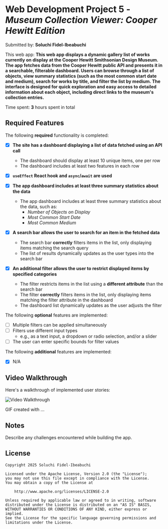 # Web Development Project 5 - *Museum Collection Viewer: Cooper Hewitt Edition*

Submitted by: **Soluchi Fidel-Ibeabuchi**

This web app: **This web app displays a dynamic gallery list of works currently on display at the Cooper Hewitt Smithsonian Design Museum. The app fetches data from the Cooper Hewitt public API and presents it in a searchable, filterable dashboard. Users can browse through a list of objects, view summary statistics (such as the most common start date and medium), search for works by title, and filter the list by medium. The interface is designed for quick exploration and easy access to detailed information about each object, including direct links to the museum's collection entries.**

Time spent: **3** hours spent in total

<!--
## Project Overview

**CH Gallery List** is a responsive web application that provides an interactive dashboard for exploring works currently on display at the Cooper Hewitt Smithsonian Design Museum. Leveraging the Cooper Hewitt public API, the app fetches and displays a dynamic list of gallery objects, allowing users to easily browse, search, and filter through the museum’s collection.

Key features include:
- **Live Data Fetching:** Retrieves up-to-date information about objects on display directly from the museum’s API.
- **Search Functionality:** Users can search for works by title, with results updating in real time as they type.
- **Category Filtering:** A dropdown filter enables users to restrict the displayed list by medium, making it easy to focus on specific types of works.
- **Summary Statistics:** The dashboard highlights key statistics, such as the total number of works on display, the most common start date, and the most common medium.
- **Detailed Object Information:** Each item in the list displays essential details and provides a direct link to the full object entry on the museum’s website.
- **User-Friendly Interface:** The app is designed for quick exploration, with a clean layout and responsive design for accessibility on various devices.

This project demonstrates proficiency in React, asynchronous data fetching, state management, and UI/UX best practices for data-driven applications.

-->

## Required Features

The following **required** functionality is completed:

- [x] **The site has a dashboard displaying a list of data fetched using an API call**
  - The dashboard should display at least 10 unique items, one per row
  - The dashboard includes at least two features in each row
- [x] **`useEffect` React hook and `async`/`await` are used**
- [x] **The app dashboard includes at least three summary statistics about the data** 
  - The app dashboard includes at least three summary statistics about the data, such as:
    - *Number of Objects on Display*
    - *Most Common Start Date*
    - *Most Common Medium*


- [x] **A search bar allows the user to search for an item in the fetched data**
  - The search bar **correctly** filters items in the list, only displaying items matching the search query
  - The list of results dynamically updates as the user types into the search bar
- [x] **An additional filter allows the user to restrict displayed items by specified categories**
  - The filter restricts items in the list using a **different attribute** than the search bar 
  - The filter **correctly** filters items in the list, only displaying items matching the filter attribute in the dashboard
  - The dashboard list dynamically updates as the user adjusts the filter

The following **optional** features are implemented:

- [ ] Multiple filters can be applied simultaneously
- [ ] Filters use different input types
  - e.g., as a text input, a dropdown or radio selection, and/or a slider
- [ ] The user can enter specific bounds for filter values

The following **additional** features are implemented:

* [x] N/A

## Video Walkthrough

Here's a walkthrough of implemented user stories:

<img src='http://i.imgur.com/link/to/your/gif/file.gif' title='Video Walkthrough' width='' alt='Video Walkthrough' />

<!-- Replace this with whatever GIF tool you used! -->
GIF created with ...  
<!-- Recommended tools:
[Kap](https://getkap.co/) for macOS
[ScreenToGif](https://www.screentogif.com/) for Windows
[peek](https://github.com/phw/peek) for Linux. -->

## Notes

Describe any challenges encountered while building the app.

## License

    Copyright 2025 Soluchi Fidel-Ibeabuchi

    Licensed under the Apache License, Version 2.0 (the "License");
    you may not use this file except in compliance with the License.
    You may obtain a copy of the License at

        http://www.apache.org/licenses/LICENSE-2.0

    Unless required by applicable law or agreed to in writing, software
    distributed under the License is distributed on an "AS IS" BASIS,
    WITHOUT WARRANTIES OR CONDITIONS OF ANY KIND, either express or implied.
    See the License for the specific language governing permissions and
    limitations under the License.